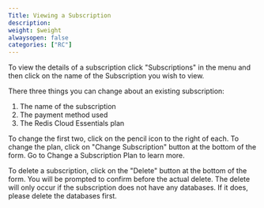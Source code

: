 ```yaml
---
Title: Viewing a Subscription
description: 
weight: $weight
alwaysopen: false
categories: ["RC"]
---
```

To view the details of a subscription click "Subscriptions" in the menu
and then click on the name of the Subscription you wish to view.

There three things you can change about an existing subscription:

1. The name of the subscription
1. The payment method used
1. The Redis Cloud Essentials plan

To change the first two, click on the pencil icon to the right of each.
To change the plan, click on "Change Subscription" button at the bottom
of the form. Go to Change a Subscription Plan to learn more.

To delete a subscription, click on the "Delete" button at the bottom of
the form. You will be prompted to confirm before the actual delete. The
delete will only occur if the subscription does not have any databases.
If it does, please delete the databases first.
